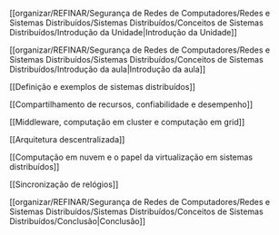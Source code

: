 [[organizar/REFINAR/Segurança de Redes de Computadores/Redes e Sistemas Distribuídos/Sistemas Distribuídos/Conceitos de Sistemas Distribuídos/Introdução da Unidade|Introdução da Unidade]]

[[organizar/REFINAR/Segurança de Redes de Computadores/Redes e Sistemas Distribuídos/Sistemas Distribuídos/Conceitos de Sistemas Distribuídos/Introdução da aula|Introdução da aula]]

[[Definição e exemplos de sistemas distribuídos]]

[[Compartilhamento de recursos, confiabilidade e desempenho]]

[[Middleware, computação em cluster e computação em grid]]

[[Arquitetura descentralizada]]

[[Computação em nuvem e o papel da virtualização em sistemas distribuídos]]

[[Sincronização de relógios]]

[[organizar/REFINAR/Segurança de Redes de Computadores/Redes e Sistemas Distribuídos/Sistemas Distribuídos/Conceitos de Sistemas Distribuídos/Conclusão|Conclusão]]
